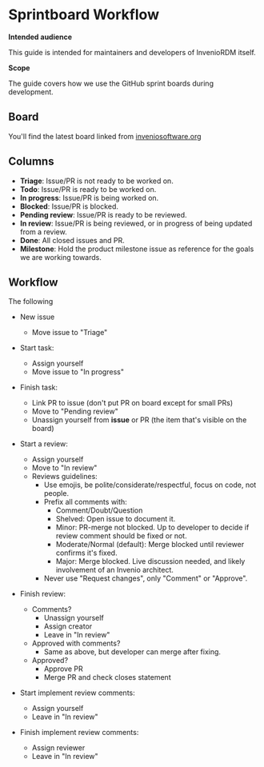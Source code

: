 # Sprintboard Workflow

**Intended audience**

This guide is intended for maintainers and developers of InvenioRDM itself.

**Scope**

The guide covers how we use the GitHub sprint boards during development.

## Board

You'll find the latest board linked from [inveniosoftware.org](https://inveniosoftware.org/products/rdm/#status)

## Columns

- **Triage**: Issue/PR is not ready to be worked on.
- **Todo**: Issue/PR is ready to be worked on.
- **In progress**: Issue/PR is being worked on.
- **Blocked**: Issue/PR is blocked.
- **Pending review**: Issue/PR is ready to be reviewed.
- **In review**: Issue/PR is being reviewed, or in progress of being updated from a review.
- **Done**: All closed issues and PR.
- **Milestone**: Hold the product milestone issue as reference for the goals we are working towards.

## Workflow

The following

- New issue
    - Move issue to "Triage"

- Start task:
    - Assign yourself
    - Move issue to "In progress"

- Finish task:
    - Link PR to issue (don't put PR on board except for small PRs)
    - Move to "Pending review"
    - Unassign yourself from **issue** or PR (the item that's visible on the board)

- Start a review:
    - Assign yourself
    - Move to "In review"
    - Reviews guidelines:
        - Use emojis, be polite/considerate/respectful, focus on code, not people.
        - Prefix all comments with:
            - Comment/Doubt/Question
            - Shelved: Open issue to document it.
            - Minor: PR-merge not blocked. Up to developer to decide if review comment should be fixed or not.
            - Moderate/Normal (default): Merge blocked until reviewer confirms it's fixed.
            - Major: Merge blocked. Live discussion needed, and likely involvement of an Invenio architect.
        - Never use "Request changes", only "Comment" or "Approve".

- Finish review:
    - Comments?
        - Unassign yourself
        - Assign creator
        - Leave in "In review"
    - Approved with comments?
        - Same as above, but developer can merge after fixing.
    - Approved?
        - Approve PR
        - Merge PR and check closes statement

- Start implement review comments:

    - Assign yourself
    - Leave in "In review"

- Finish implement review comments:

    - Assign reviewer
    - Leave in "In review"


